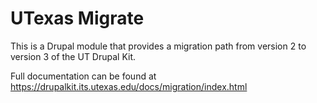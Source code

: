 # UTexas Migrate

This is a Drupal module that provides a migration path from version 2 to version 3 of the UT Drupal Kit.

Full documentation can be found at https://drupalkit.its.utexas.edu/docs/migration/index.html
